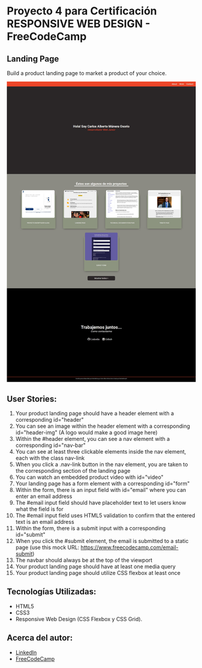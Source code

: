 # Proyecto 4 para Certificación RESPONSIVE WEB DESIGN - FreeCodeCamp

## Landing Page
Build a product landing page to market a product of your choice.

![Imagen diseño web](img/image.jpg)

## User Stories:
1. Your product landing page should have a header element with a corresponding id="header"
2. You can see an image within the header element with a corresponding id="header-img" (A logo would make a good image here)
3. Within the #header element, you can see a nav element with a corresponding id="nav-bar"
4. You can see at least three clickable elements inside the nav element, each with the class nav-link
5. When you click a .nav-link button in the nav element, you are taken to the corresponding section of the landing page
6. You can watch an embedded product video with id="video"
7. Your landing page has a form element with a corresponding id="form"
8. Within the form, there is an input field with id="email" where you can enter an email address
9. The #email input field should have placeholder text to let users know what the field is for
10. The #email input field uses HTML5 validation to confirm that the entered text is an email address
11. Within the form, there is a submit input with a corresponding id="submit"
12. When you click the #submit element, the email is submitted to a static page (use this mock URL: https://www.freecodecamp.com/email-submit)
13. The navbar should always be at the top of the viewport
14. Your product landing page should have at least one media query
15. Your product landing page should utilize CSS flexbox at least once

## Tecnologías Utilizadas:
* HTML5
* CSS3
* Responsive Web Design (CSS Flexbox y CSS Grid).

## Acerca del autor:
* [LinkedIn](https://www.linkedin.com/in/carlos-munera-259969262 "Linkedin")
* [FreeCodeCamp](https://www.freecodecamp.org/fcc0dc40656-86b6-4bd7-a2b0-5ccd1ae5cc31 "FreeCodeCamp")